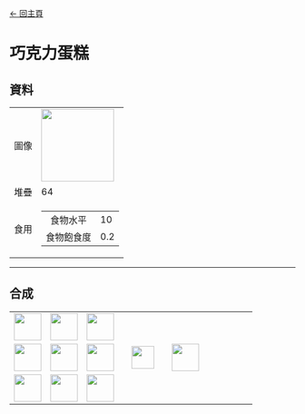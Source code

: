 [← 回主頁](../)
# 巧克力蛋糕

## 資料
<table>
    <tr><td align="end">圖像</td><td><img src="https://i.imgur.com/LoR2YqN.png" width="128"/></td></tr>
    <tr><td align="end">堆疊</td><td>64</td></tr>
    <tr>
        <td align="end">食用</td>
        <td>
            <table>
                <tr><td align="center">食物水平</td><td align="start">10</td></tr>
                <tr><td align="center">食物飽食度</td><td align="start">0.2</td></tr>
            </table>
        </td>
    </tr>
</table>

---

## 合成
<table>
    <tr><td><img src="https://i.imgur.com/Tg2ncsJ.png" width="48"/></td><td><img src="https://i.imgur.com/j8F7WrL.png" width="48"/></td><td><img src="https://i.imgur.com/Tg2ncsJ.png" width="48"/></td><td colspan="3"></td></tr>
    <tr><td><img src="https://i.imgur.com/K971eZe.png" width="48"/></td><td><img src="https://i.imgur.com/NJNPzfh.png" width="48"/></td><td><img src="https://i.imgur.com/K971eZe.png" width="48"/></td><td width="70" align="center"><img src="https://i.imgur.com/VE0KqIE.png" width="40"/></td><td><img src="https://i.imgur.com/LoR2YqN.png" width="48"/></td><td width="70"></td></tr>
    <tr><td><img src="https://i.imgur.com/d2Bs4ke.png" width="48"/></td><td><img src="https://i.imgur.com/d2Bs4ke.png" width="48"/></td><td><img src="https://i.imgur.com/d2Bs4ke.png" width="48"/></td><td colspan="3"></td></tr>
</table>
